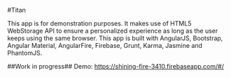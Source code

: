#Titan

This app is for demonstration purposes. It makes use of HTML5 WebStorage API to ensure a personalized experience as long as the user keeps using the same browser.
This app is built with AngularJS, Bootstrap, Angular Material, AngularFire, Firebase, Grunt, Karma, Jasmine and PhantomJS.

##Work in progress##
Demo: https://shining-fire-3410.firebaseapp.com/#/